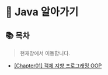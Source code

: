 # 🚀 Java 알아가기

## 📚 목차

> 현재창에서 이동합니다.

- [[Chapter01] 객체 지향 프로그래밍 OOP](https://github.com/jthugg/Java-Study/blob/main/docs/ch01-oop.md)
